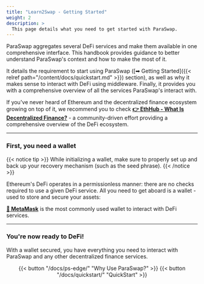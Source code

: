 ```yaml
---
title: "Learn2Swap - Getting Started"
weight: 2
description: >
  This page details what you need to get started with ParaSwap.
---
```


ParaSwap aggregates several DeFi services and make them available in one comprehensive interface. This handbook provides guidance to better understand ParaSwap's context and how to make the most of it.

It details the requirement to start using ParaSwap ([➡ Getting Started]({{< relref path="/content/docs/quickstart.md" >}}) section), as well as why it makes sense to interact with DeFi using middleware. Finally, it provides you with a comprehensive overview of all the services ParaSwap's interact with.

If you've never heard of Ethereum and the decentralized finance ecosystem growing on top of it, we recommend you to check **[👉 EthHub - What Is Decentralized Finance?](https://docs.ethhub.io/built-on-ethereum/open-finance/what-is-open-finance/)** - a community-driven effort providing a comprehensive overview of the DeFi ecosystem.

---

### First, you need a wallet

{{< notice tip >}}
While initializing a wallet, make sure to properly set up and back up your recovery mechanism (such as the seed phrase).
{{< /notice >}}

Ethereum's DeFi operates in a permissionless manner: there are no checks required to use a given DeFi service. All you need to get aboard is a wallet - used to store and secure your assets:

**[🦊 MetaMask](https://metamask.io/)** is the most commonly used wallet to interact with DeFi services.

---

### You're now ready to DeFi!

With a wallet secured, you have everything you need to interact with ParaSwap and any other decentralized finance services. 

<div align ="center">{{< button "/docs/ps-edge/" "Why Use ParaSwap?" >}} {{< button "/docs/quickstart/" "QuickStart" >}}</div>